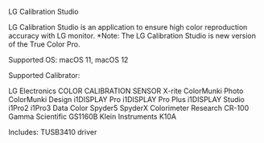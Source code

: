 LG Calibration Studio

LG Calibration Studio is an application to ensure high color reproduction accuracy with LG monitor. *Note: The LG Calibration Studio is new version of the True Color Pro.

Supported OS: macOS 11, macOS 12

Supported Calibrator:

LG Electronics
COLOR CALIBRATION SENSOR
X-rite
ColorMunki Photo
ColorMunki Design
i1DISPLAY Pro
i1DISPLAY Pro Plus
i1DISPLAY Studio
i1Pro2
i1Pro3
Data Color
Spyder5
SpyderX
Colorimeter Research
CR-100
Gamma Scientific
GS1160B
Klein Instruments
K10A

Includes: TUSB3410 driver